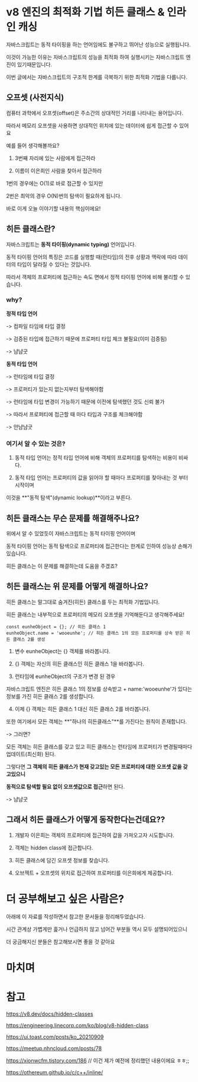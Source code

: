 # v8 엔진의 최적화 기법 히든 클래스 & 인라인 캐싱

자바스크립트는 동적 타이핑을 하는 언어임에도 불구하고 뛰어난 성능으로 실행됩니다.

이것이 가능한 이유는 자바스크립트의 성능을 최적화 하여 실행시키는 자바스크립트 엔진이 있기때문입니다.

이번 글에서는 자바스크립트의 구조적 한계를 극복하기 위한 최적화 기법을 다룹니다.

## 오프셋 (사전지식)

컴퓨터 과학에서 오프셋(offset)은 주소간의 상대적인 거리를 나타내는 용어입니다.

따라서 메모리 오프셋을 사용하면 상대적인 위치에 있는 데이터에 쉽게 접근할 수 있어요

예를 들어 생각해볼까요?

1. 3번째 자리에 있는 사람에게 접근하라

2. 이름이 이은희인 사람을 찾아서 접근하라

1번의 경우에는 O(1)로 바로 접근할 수 있지만

2번은 최악의 경우 O(N)번의 탐색이 필요하게 됩니다.

바로 이게 오늘 이야기할 내용의 핵심이에요!

## 히든 클래스란?

자바스크립트는 **동적 타이핑(dynamic typing)** 언어입니다.

동적 타이핑 언어의 특징은 코드를 실행할 때(런타임)의 전후 상황과 맥락에 따라 데이터의 타입이 달라질 수 있다는 것입니다.

따라서 객체의 프로퍼티에 접근하는 속도 면에서 정적 타이핑 언어에 비해 불리할 수 있습니다.

### why?

**정적 타입 언어**

-> 컴파일 타임에 타입 결정

-> 검증된 타입에 접근하기 때문에 프로퍼티 타입 체크 불필요(이미 검증됨)

-> 냠냠굿

**동적 타입 언어**

-> 런타임에 타입 결정

-> 프로퍼티가 있는지 없는지부터 탐색해야함

-> 런타임에 타입 변경이 가능하기 때문에 이전에 탐색했던 것도 신뢰 불가

-> 따라서 프로퍼티에 접근할 때 마다 타입과 구조를 체크해야함

-> 안냠냠굿

### 여기서 알 수 있는 것은?

1. 동적 타입 언어는 정적 타입 언어에 비해 객체의 프로퍼티를 탐색하는 비용이 비싸다.

2. 동적 타입 언어는 프로퍼티의 값을 읽어야 할 때마다 프로퍼티를 찾아내는 것 부터 시작이며

이것을 **"동적 탐색"(dynamic lookup)**이라고 부른다.

## 히든 클래스는 무슨 문제를 해결해주나요?

위에서 알 수 있었듯이 자바스크립트는 동적 타이핑 언어이며

동적 타이핑 언어는 동적 탐색으로 프로퍼티에 접근한다는 한계로 인하여 성능상 손해가 있습니다.

히든 클래스는 이 문제를 해결하는데 도움을 주겠죠?

## 히든 클래스는 위 문제를 어떻게 해결하나요?

히든 클래스는 말그대로 숨겨진(히든) 클래스를 두는 최적화 기법입니다.

히든 클래스는 내부적으로 프로퍼티의 메모리 오프셋을 기억해둔다고 생각해주세요!

```tsx
const eunheObject = {}; // 히든 클래스 1
eunheObject.name = 'wooeunhe'; // 히든 클래스 1의 모든 프로퍼티를 상속 받은 히든 클래스 2를 생성
```

1. 변수 eunheObject는 {} 객체를 바라봅니다.

2. {} 객체는 자신의 히든 클래스인 히든 클래스 1을 바라봅니다.

3. 런타임에 eunheObject의 구조가 변경 된 경우

자바스크립트 엔진은 히든 클래스 1의 정보를 상속받고 + name:'wooeunhe'가 있다는 정보를 가진 히든 클래스 2를 생성합니다.

4. 이제 {} 객체는 히든 클래스 1 대신 히든 클래스 2를 바라봅니다.

또한 여기에서 모든 객체는 **"하나의 히든클래스"**를 가진다는 원칙이 존재합니다.

-> 그러면?

모든 객체는 히든 클래스를 갖고 있고 히든 클래스는 런타임에 프로퍼티가 변경될때마다 업데이트(최신화) 된다.

그렇다면 **그 객체의 히든 클래스가 현재 갖고있는 모든 프로퍼티에 대한 오프셋 값을 갖고있으니**

**동적으로 탐색할 필요 없이 오프셋값으로 접근**하면 된다.

-> 냠냠굿

## 그래서 히든 클래스가 어떻게 동작한다는건데요??

1. 개발자 이은희는 객체의 프로퍼티에 접근하여 값을 가져오고자 시도합니다.

2. 객체는 hidden class에 접근합니다.

3. 히든 클래스에 담긴 오프셋 정보를 찾습니다.

4. 오브젝트 + 오프셋의 위치로 접근하여 프로퍼티를 이은희에게 제공합니다.

# 더 공부해보고 싶은 사람은?

아래에 이 자료를 작성하면서 참고한 문서들을 정리해두었습니다.

시간 관계상 가볍게만 흝거나 언급하지 않고 넘어간 부분들 역시 모두 설명되어있으니

더 궁금해지신 분들은 참고해보시면 좋을 것 같아요

# 마치며

# 참고

https://v8.dev/docs/hidden-classes

https://engineering.linecorp.com/ko/blog/v8-hidden-class

https://ui.toast.com/posts/ko_20210909

https://meetup.nhncloud.com/posts/78

https://xionwcfm.tistory.com/186 // 이건 제가 예전에 정리했던 내용이에요 ㅎㅎ;;

https://othereum.github.io/c/c++/inline/
